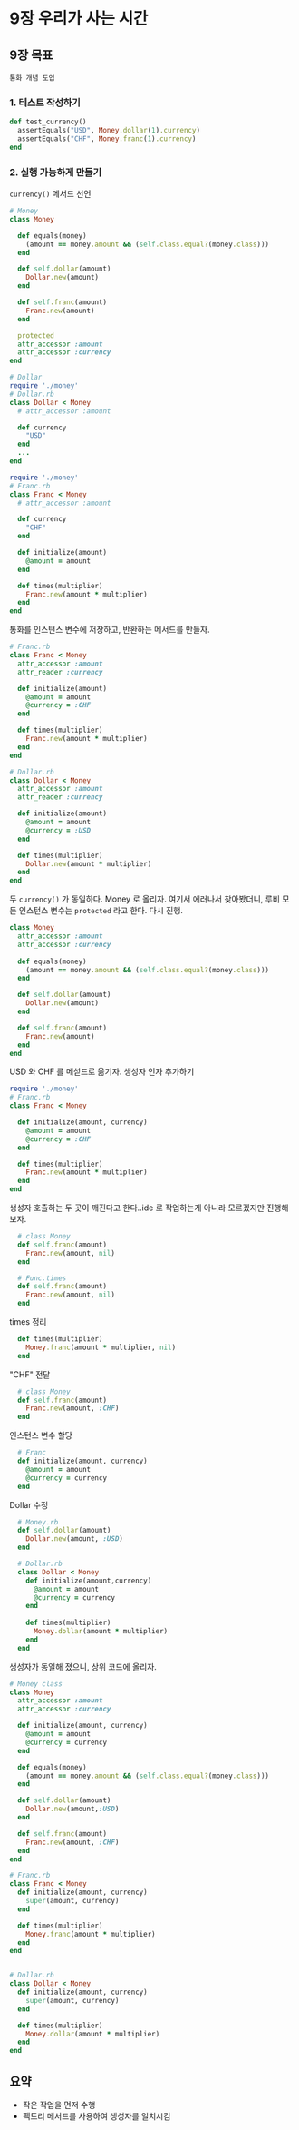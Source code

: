 # 9장 우리가 사는 시간

## 9장 목표

```
통화 개념 도입
```

### 1. 테스트 작성하기

```ruby
def test_currency()
  assertEquals("USD", Money.dollar(1).currency)
  assertEquals("CHF", Money.franc(1).currency)
end
```

### 2. 실행 가능하게 만들기

`currency()` 메서드 선언

```ruby
# Money
class Money

  def equals(money)
    (amount == money.amount && (self.class.equal?(money.class)))
  end

  def self.dollar(amount)
    Dollar.new(amount)
  end

  def self.franc(amount)
    Franc.new(amount)
  end

  protected
  attr_accessor :amount
  attr_accessor :currency
end
```

```ruby
# Dollar
require './money'
# Dollar.rb
class Dollar < Money
  # attr_accessor :amount

  def currency
    "USD"
  end
  ...
end
```

```ruby 
require './money'
# Franc.rb
class Franc < Money
  # attr_accessor :amount

  def currency
    "CHF"
  end

  def initialize(amount)
    @amount = amount
  end

  def times(multiplier)
    Franc.new(amount * multiplier)
  end
end
```

통화를 인스턴스 변수에 저장하고, 반환하는 메서드를 만들자. 

```ruby
# Franc.rb
class Franc < Money
  attr_accessor :amount
  attr_reader :currency

  def initialize(amount)
    @amount = amount
    @currency = :CHF
  end

  def times(multiplier)
    Franc.new(amount * multiplier)
  end
end
```

```ruby
# Dollar.rb
class Dollar < Money
  attr_accessor :amount
  attr_reader :currency

  def initialize(amount)
    @amount = amount
    @currency = :USD
  end

  def times(multiplier)
    Dollar.new(amount * multiplier)
  end
end
```

두 `currency()` 가 동일하다. Money 로 올리자. 여기서 에러나서 찾아봤더니, 루비 모든 인스턴스 변수는 `protected` 라고 한다. 다시 진행.

```ruby
class Money
  attr_accessor :amount
  attr_accessor :currency
  
  def equals(money)
    (amount == money.amount && (self.class.equal?(money.class)))
  end

  def self.dollar(amount)
    Dollar.new(amount)
  end

  def self.franc(amount)
    Franc.new(amount)
  end
end
```

USD 와 CHF 를 메섣드로 옮기자. 생성자 인자 추가하기

```ruby
require './money'
# Franc.rb
class Franc < Money

  def initialize(amount, currency)
    @amount = amount
    @currency = :CHF
  end

  def times(multiplier)
    Franc.new(amount * multiplier)
  end
end
```

생성자 호출하는 두 곳이 깨진다고 한다..ide 로 작업하는게 아니라 모르겠지만 진행해보자. 

```ruby
  # class Money 
  def self.franc(amount)
    Franc.new(amount, nil)
  end

  # Func.times
  def self.franc(amount)
    Franc.new(amount, nil)
  end
```

times 정리

```ruby
  def times(multiplier)
    Money.franc(amount * multiplier, nil)
  end
```

"CHF" 전달

```ruby
  # class Money
  def self.franc(amount)
    Franc.new(amount, :CHF)
  end
```

인스턴스 변수 할당 

```ruby
  # Franc
  def initialize(amount, currency)
    @amount = amount
    @currency = currency
  end
```

Dollar 수정

```ruby
  # Money.rb
  def self.dollar(amount)
    Dollar.new(amount, :USD)
  end

  # Dollar.rb
  class Dollar < Money
    def initialize(amount,currency)
      @amount = amount
      @currency = currency
    end
  
    def times(multiplier)
      Money.dollar(amount * multiplier)
    end
  end
```

생성자가 동일해 졌으니, 상위 코드에 올리자. 

```ruby
# Money class
class Money
  attr_accessor :amount
  attr_accessor :currency

  def initialize(amount, currency)
    @amount = amount
    @currency = currency
  end

  def equals(money)
    (amount == money.amount && (self.class.equal?(money.class)))
  end

  def self.dollar(amount)
    Dollar.new(amount,:USD)
  end

  def self.franc(amount)
    Franc.new(amount, :CHF)
  end
end

# Franc.rb
class Franc < Money
  def initialize(amount, currency)
    super(amount, currency)
  end

  def times(multiplier)
    Money.franc(amount * multiplier)
  end
end


# Dollar.rb
class Dollar < Money
  def initialize(amount, currency)
    super(amount, currency)
  end

  def times(multiplier)
    Money.dollar(amount * multiplier)
  end
end
```

## 요약

- 작은 작업을 먼저 수행
- 팩토리 메서드를 사용하여 생성자를 일치시킴